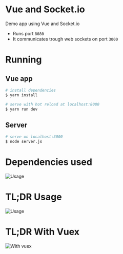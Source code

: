 # Vue and Socket.io

Demo app using Vue and Socket.io



- Runs port `8080`
- It communicates trough web sockets on port `3000`

# Running

## Vue app

```bash
# install dependencies
$ yarn install

# serve with hot reload at localhost:8080
$ yarn run dev
```

## Server

```bash
# serve on localhost:3000
$ node server.js
```

# Dependencies used

![Usage](/libs.png)

# TL;DR Usage

![Usage](/quick.png)

# TL;DR With Vuex

![With vuex](/withvuex.png)

